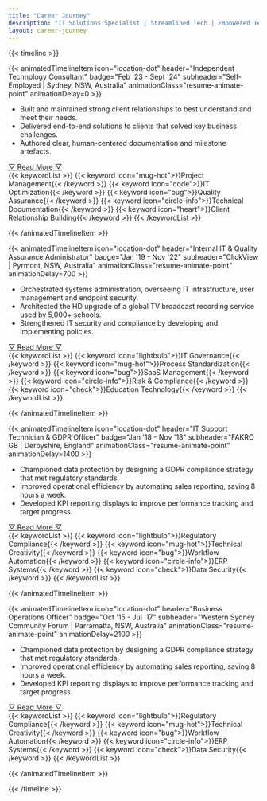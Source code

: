 ```yaml
---
title: "Career Journey"
description: "IT Solutions Specialist | Streamlined Tech | Empowered Teams | Secured Solutions"
layout: career-journey
---
```


{{< timeline >}}

{{< animatedTimelineItem icon="location-dot" header="Independent Technology Consultant" badge="Feb '23 - Sept '24" subheader="Self-Employed | Sydney, NSW, Australia" animationClass="resume-animate-point" animationDelay=0 >}}

<ul class="resume-animated-list">
<li style="--delay: 100ms">Built and maintained strong client relationships to best understand and meet their needs.</li>
<li style="--delay: 150ms">Delivered end-to-end solutions to clients that solved key business challenges.</li>
<li style="--delay: 200ms">Authored clear, human-centered documentation and milestone artefacts.</li>
</ul>
<div id="contentContainer">
<span id="more1" class="text-sm" style ="display:none">
<p>My time as an Independent Technology Consultant was dedicated to delivering tangible results for my clients through bespoke engagements. Whether it was delivering end-to-end projects or advising on strategy and policy, I always worked closely to understand my clients' needs, and delivered results that made sense to their business. I focused on ensuring that the solutions I provided fit their needs, were designed with security in mind, and that they had clear and practical technical documentation to support their ongoing use.</p>
<p>One standout project was when I helped one of my clients reduce their IT operating expenditure by over 80% through a systems review. This made a huge impact to their bottom-line and really emphasises the importance of right-sized solutions. With another client, I let the acceptance and regression testing of their web and mobile applications. I worked closely with their development teams to ensure that bugs were identified, triaged and resolved, and that all changes were compiled and documented in user-centric release note documents.</p>
<p>Through this time as a self-employed sole trader, I also needed to manage the organizational and administrative side of managing my work and relationships with clients. This included drafting contracts, handling invoicing and payments, scheduling work, and ensuring clear and constant communications with clients.</p>
</span>
<a href="javascript:showMore('1', true)" id="expandLink1" class="resume-animate-showmore" style="--delay: 300ms"> ▽ Read More ▽ </a>
<a href="javascript:showMore('1', false)" id="collapseLink1" style="display:none"> △ Hide △ </a>
<div class="resume-animate-showmore" style="--delay: 400ms">
{{< keywordList >}}
{{< keyword icon="mug-hot">}}Project Management{{< /keyword >}}
{{< keyword icon="code">}}IT Optimization{{< /keyword >}}
{{< keyword icon="bug">}}Quality Assurance{{< /keyword >}}
{{< keyword icon="circle-info">}}Technical Documentation{{< /keyword >}}
{{< keyword icon="heart">}}Client Relationship Building{{< /keyword >}}
{{< /keywordList >}}
</div>
</div>

{{< /animatedTimelineItem >}}

{{< animatedTimelineItem icon="location-dot" header="Internal IT & Quality Assurance Administrator" badge="Jan '19 - Nov '22" subheader="ClickView | Pyrmont, NSW, Australia" animationClass="resume-animate-point" animationDelay=700 >}}

<ul class="resume-animated-list">
<li style="--delay: 800ms">Orchestrated systems administration, overseeing IT infrastructure, user management and endpoint security.</li>
<li style="--delay: 850ms">Architected the HD upgrade of a global TV broadcast recording service used by 5,000+ schools.</li>
<li style="--delay: 900ms">Strengthened IT security and compliance by developing and implementing policies.</li>
</ul>
<div id="contentContainer">
<span id="more2" class="text-sm" style = "display:none">
<p>I was responsible for managing internal systems and infrastructure, ensuring day-to-day operations ran smoothly so the teams could focus on delivering world-class video education without being bogged down by technical hurdles. The endpoint environment primarily consisted of Windows and macOS laptops, along with an iOS mobile fleet, while the server infrastructure was split between on-premises Hyper-V clusters and AWS resources. One of my key focuses was ensuring site-to-site and client-to-site VPNs remained secure and stable as business needs evolved.</p>
<p>I managed and supported a wide array of platforms that empowered the enterprise, including Office365, Exchange Online, Entra ID SSO, Dialpad, Slack, and Zoom, team-specific tools like Jira, Monday.com, and Adobe Suite. I also managed security applications including CrowdStrike, 1Password, and OpenVPN ensuring a cybersecurity stance that was strong, yet low-impact to users. </p>
<p>In addition to administration, I played a key role in risk and compliance operations, overseeing ISO/IEC 27001 and Cyber Essentials Plus certifications. I conducted internal audits, developed and implemented technical and policy solutions, and worked closely with auditors and leadership to ensure a strong compliance and security posture.</p>
<p>I also led Quality Assurance for ClickView’s products, ensuring rigorous software testing processes were in place. By identifying and resolving bugs, standardizing QA practices, and publishing user-centric release notes, I helped ensure products met the highest standards of quality and usability.</p>
<p>One of the major project I led was the upgrade of an on-demand HD TV recording service, which provides 24/7 Free-To-Air recorded TV access to over 5,000 schools across Australia, New Zealand, and the United Kingdom. This involved the architecture and deployment of bespoke hardware stacks to multiple datacenter around the world and seamlessly cutting the services over to minimize any customer interruptions.</p>
<p>Finally, I helped the company adapt to evolving needs by transitioning from on-premises to cloud-hosted telephony (cutting costs by 40%), coordinating the shift to remote and hybrid work arrangements, and streamlining IT support by engaging a managed service provider. These projects helped to ensure that resources were scalable as the company continued to grow.</p>
</span>
<a href="javascript:showMore('2', true)" id="expandLink2" class="resume-animate-showmore" style="--delay: 1000ms""> ▽ Read More ▽ </a>
<a href="javascript:showMore('2', false)" id="collapseLink2" style="display:none"> △ Hide △ </a>

<div class="resume-animate-showmore" style="--delay: 1100ms">
{{< keywordList >}}
{{< keyword icon="lightbulb">}}IT Governance{{< /keyword >}}
{{< keyword icon="mug-hot">}}Process Standardization{{< /keyword >}}
{{< keyword icon="bug">}}SaaS Management{{< /keyword >}}
{{< keyword icon="circle-info">}}Risk & Compliance{{< /keyword >}}
{{< keyword icon="check">}}Education Technology{{< /keyword >}}
{{< /keywordList >}}
</div>
</div>

{{< /animatedTimelineItem >}}

{{< animatedTimelineItem icon="location-dot" header="IT Support Technician & GDPR Officer" badge="Jan '18 - Nov '18" subheader="FAKRO GB | Derbyshire, England" animationClass="resume-animate-point" animationDelay=1400 >}}

<ul class="resume-animated-list">
<li style="--delay: 1500ms">Championed data protection by designing a GDPR compliance strategy that met regulatory standards.</li>
<li style="--delay: 1550ms">Improved operational efficiency by automating sales reporting, saving 8 hours a week.</li>
<li style="--delay: 1600ms">Developed KPI reporting displays to improve performance tracking and target progress.</li>
</ul>
<div id="contentContainer">
<span id="more3" class="text-sm" style = "display:none">
<p>I managed the on-premises IT systems that supported FAKRO GB's day-to-day operations and provided technical support to their remote sales teams. My initial focus was assisting in the implementation and transition to a new enterprise resource planning (ERP) system - Kerridge CS K8 - while providing ongoing systems administration.</p>
<p>During my time with FAKRO GB, I developed tools to empower staff productivity across the organization. This included live KPI dashboards, and a proof-of-concept JavaScript mobile web app to measure roof pitch angles. I also automated the weekly sales reporting processes, saving 8 hours of work each week and improving accuracy by removing human errors.</p>
<p>Midway through my role, I led the company's preparation for the General Data Protection Regulation (GDPR). I conducted company-wide data flow audits, reviewed and updated policies, and ensured that the company met GDPR standards before the enforcement date. As the GDPR Officer, I was the subject matter expert for data protection matters in the organization, overseeing data subject access requests, advising on data processing procedures and ensuring ongoing compliance.</p>
</span>
<a href="javascript:showMore('3', true)" id="expandLink3" class="resume-animate-showmore" style="--delay: 1700ms""> ▽ Read More ▽ </a>
<a href="javascript:showMore('3', false)" id="collapseLink3" style="display:none"> △ Hide △ </a>

<div class="resume-animate-showmore" style="--delay: 1800ms">
{{< keywordList >}}
{{< keyword icon="lightbulb">}}Regulatory Compliance{{< /keyword >}}
{{< keyword icon="mug-hot">}}Technical Creativity{{< /keyword >}}
{{< keyword icon="bug">}}Workflow Automation{{< /keyword >}}
{{< keyword icon="circle-info">}}ERP Systems{{< /keyword >}}
{{< keyword icon="check">}}Data Security{{< /keyword >}}
{{< /keywordList >}}
</div>
</div>

{{< /animatedTimelineItem >}}

{{< animatedTimelineItem icon="location-dot" header="Business Operations Officer" badge="Oct '15 - Jul '17" subheader="Western Sydney Community Forum | Parramatta, NSW, Australia" animationClass="resume-animate-point" animationDelay=2100 >}}

<ul class="resume-animated-list">
<li style="--delay: 2200ms">Championed data protection by designing a GDPR compliance strategy that met regulatory standards.</li>
<li style="--delay: 2250ms">Improved operational efficiency by automating sales reporting, saving 8 hours a week.</li>
<li style="--delay: 2300ms">Developed KPI reporting displays to improve performance tracking and target progress.</li>
</ul>
<div id="contentContainer">
<span id="more4" class="text-sm" style = "display:none">
<p>I worked closely with the Western Sydney Community Forum executive team to develop to both the IT and Business Operations portfolios, as well as provide technical support and systems administration. My role focused on improving the overall IT infrastructure and driving modernization efforts, ensuring that staff felt empowered and confident in utilizing technology in their daily work.</p>
<p>One highlight was redeveloping the company website to bring its management in-house, providing greater control and flexibility over content updates and maintenance. I also led the rapid transition from an on-premises Exchange server to Exchange Online after a critical hardware failure, ensuring minimal disruption to operations.</p>
<p>I managed Active Directory, Exchange Online, and Office365 administration, user lifecycle provisioning, and day-to-day resolution of IT issues for staff and clients. Additionally, I implemented a data backup and recovery strategy to enhance the organization's security posture, ensuring that critical data was protected and easily recoverable in case of an incident.</p>
<p>Beyond technical responsibilities, I also provided in-house training and upskilling to staff and clients, empowering them better utilize of new and existing IT solutions. I also served as a technical advisor to the executive team, ensuring that projects were supported by appropriate IT infrastructure.</p>
</span>
<a href="javascript:showMore('4', true)" id="expandLink4" class="resume-animate-showmore" style="--delay: 2400ms""> ▽ Read More ▽ </a>
<a href="javascript:showMore('4', false)" id="collapseLink4" style="display:none"> △ Hide △ </a>

<div class="resume-animate-showmore" style="--delay: 2500ms">
{{< keywordList >}}
{{< keyword icon="lightbulb">}}Regulatory Compliance{{< /keyword >}}
{{< keyword icon="mug-hot">}}Technical Creativity{{< /keyword >}}
{{< keyword icon="bug">}}Workflow Automation{{< /keyword >}}
{{< keyword icon="circle-info">}}ERP Systems{{< /keyword >}}
{{< keyword icon="check">}}Data Security{{< /keyword >}}
{{< /keywordList >}}
</div>
</div>

{{< /animatedTimelineItem >}}

{{< /timeline >}}
